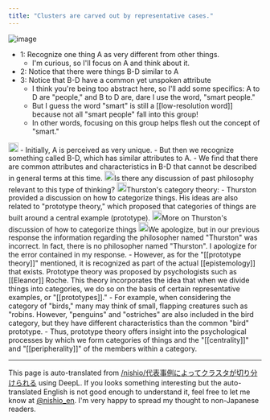 ```yaml
---
title: "Clusters are carved out by representative cases."
---
```


![image](https://gyazo.com/11caf93d80cc4f5297c7ef535c8faf9f/thumb/1000)

- 1: Recognize one thing A as very different from other things.
    - I'm curious, so I'll focus on A and think about it.
- 2: Notice that there were things B-D similar to A
- 3: Notice that B-D have a common yet unspoken attribute
    - I think you're being too abstract here, so I'll add some specifics: A to D are "people," and B to D are, dare I use the word, "smart people."
    - But I guess the word "smart" is still a [[low-resolution word]] because not all "smart people" fall into this group!
    - In other words, focusing on this group helps flesh out the concept of "smart."

<img src='https://scrapbox.io/api/pages/nishio-en/gpt/icon' alt='gpt.icon' height="19.5"/>
- Initially, A is perceived as very unique.
- But then we recognize something called B-D, which has similar attributes to A.
- We find that there are common attributes and characteristics in B-D that cannot be described in general terms at this time.
<img src='https://scrapbox.io/api/pages/nishio-en/nishio/icon' alt='nishio.icon' height="19.5"/>Is there any discussion of past philosophy relevant to this type of thinking?
<img src='https://scrapbox.io/api/pages/nishio-en/gpt/icon' alt='gpt.icon' height="19.5"/>Thurston's category theory:
- Thurston provided a discussion on how to categorize things. His ideas are also related to "prototype theory," which proposed that categories of things are built around a central example (prototype).
<img src='https://scrapbox.io/api/pages/nishio-en/nishio/icon' alt='nishio.icon' height="19.5"/>More on Thurston's discussion of how to categorize things
<img src='https://scrapbox.io/api/pages/nishio-en/gpt/icon' alt='gpt.icon' height="19.5"/>We apologize, but in our previous response the information regarding the philosopher named "Thurston" was incorrect. In fact, there is no philosopher named "Thurston". I apologize for the error contained in my response.
- However, as for the "[[prototype theory]]" mentioned, it is recognized as part of the actual [[epistemology]] that exists. Prototype theory was proposed by psychologists such as [[Eleanor]] Roche. This theory incorporates the idea that when we divide things into categories, we do so on the basis of certain representative examples, or "[[prototypes]]."
- For example, when considering the category of "birds," many may think of small, flapping creatures such as "robins. However, "penguins" and "ostriches" are also included in the bird category, but they have different characteristics than the common "bird" prototype.
- Thus, prototype theory offers insight into the psychological processes by which we form categories of things and the "[[centrality]]" and "[[peripherality]]" of the members within a category.

---
This page is auto-translated from [/nishio/代表事例によってクラスタが切り分けられる](https://scrapbox.io/nishio/代表事例によってクラスタが切り分けられる) using DeepL. If you looks something interesting but the auto-translated English is not good enough to understand it, feel free to let me know at [@nishio_en](https://twitter.com/nishio_en). I'm very happy to spread my thought to non-Japanese readers.